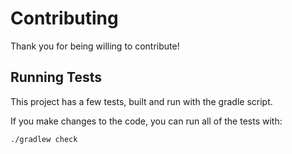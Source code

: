 # Contributing

Thank you for being willing to contribute!

## Running Tests

This project has a few tests, built and run with the gradle script.

If you make changes to the code, you can run all of the tests with:

    ./gradlew check
